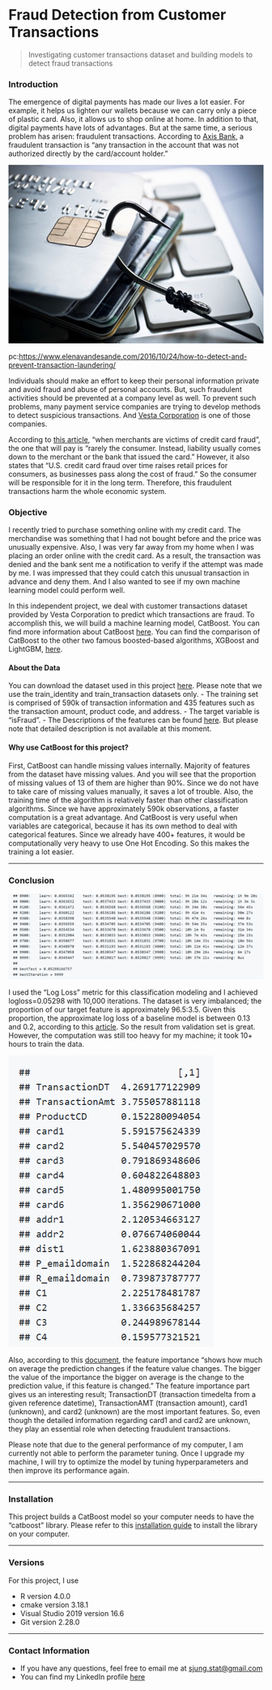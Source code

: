 Fraud Detection from Customer Transactions
================

> Investigating customer transactions dataset and building models to
> detect fraud transactions

### Introduction

The emergence of digital payments has made our lives a lot easier. For
example, it helps us lighten our wallets because we can carry only a
piece of plastic card. Also, it allows us to shop online at home. In
addition to that, digital payments have lots of advantages. But at the
same time, a serious problem has arisen: fraudulent transactions.
According to [Axis
Bank](https://application.axisbank.co.in/webforms/axis-support/sub-issues/FND-Fraud-ccdcsa-1.aspx),
a fraudulent transaction is “any transaction in the account that was not
authorized directly by the card/account holder.”

![](transactionfraud.png "Title")

pc:<https://www.elenavandesande.com/2016/10/24/how-to-detect-and-prevent-transaction-laundering/>

Individuals should make an effort to keep their personal information
private and avoid fraud and abuse of personal accounts. But, such
fraudulent activities should be prevented at a company level as well. To
prevent such problems, many payment service companies are trying to
develop methods to detect suspicious transactions. And [Vesta
Corporation](https://trustvesta.com/) is one of those companies.

According to [this
article](https://www.nerdwallet.com/article/credit-cards/merchants-victims-credit-card-fraud),
“when merchants are victims of credit card fraud”, the one that will pay
is “rarely the consumer. Instead, liability usually comes down to the
merchant or the bank that issued the card.” However, it also states that
“U.S. credit card fraud over time raises retail prices for consumers, as
businesses pass along the cost of fraud.” So the consumer will be
responsible for it in the long term. Therefore, this fraudulent
transactions harm the whole economic system.

### Objective

I recently tried to purchase something online with my credit card. The
merchandise was something that I had not bought before and the price was
unusually expensive. Also, I was very far away from my home when I was
placing an order online with the credit card. As a result, the
transaction was denied and the bank sent me a notification to verify if
the attempt was made by me. I was impressed that they could catch this
unusual transaction in advance and deny them. And I also wanted to see
if my own machine learning model could perform well.

In this independent project, we deal with customer transactions dataset
provided by Vesta Corporation to predict which transactions are fraud.
To accomplish this, we will build a machine learning model, CatBoost.
You can find more information about CatBoost
[here](https://catboost.ai/). You can find the comparison of CatBoost to
the other two famous boosted-based algorithms, XGBoost and LightGBM,
[here](https://medium.com/riskified-technology/xgboost-lightgbm-or-catboost-which-boosting-algorithm-should-i-use-e7fda7bb36bc).

#### About the Data

You can download the dataset used in this project
[here](https://www.kaggle.com/c/ieee-fraud-detection/data). Please note
that we use the train\_identity and train\_transaction datasets only. -
The training set is comprised of 590k of transaction information and 435
features such as the transaction amount, product code, and address. -
The target variable is “isFraud”. - The Descriptions of the features can
be found
[here](https://www.kaggle.com/c/ieee-fraud-detection/discussion/101203).
But please note that detailed description is not available at this
moment.

#### Why use CatBoost for this project?

First, CatBoost can handle missing values internally. Majority of
features from the dataset have missing values. And you will see that the
proportion of missing values of 13 of them are higher than 90%. Since we
do not have to take care of missing values manually, it saves a lot of
trouble. Also, the training time of the algorithm is relatively faster
than other classification algorithms. Since we have approximately 590k
observations, a faster computation is a great advantage. And CatBoost is
very useful when variables are categorical, because it has its own
method to deal with categorical features. Since we already have 400+
features, it would be computationally very heavy to use One Hot
Encoding. So this makes the training a lot easier.

-----

### Conclusion

![](CatBoost%20result.png "Title")

I used the “Log Loss” metric for this classification modeling and I
achieved logloss=0.05298 with 10,000 iterations. The dataset is very
imbalanced; the proportion of our target feature is approximately
96.5:3.5. Given this proportion, the approximate log loss of a baseline
model is between 0.13 and 0.2, according to this
[article](https://medium.com/@fzammito/whats-considered-a-good-log-loss-in-machine-learning-a529d400632d).
So the result from validation set is great. However, the computation was
still too heavy for my machine; it took 10+ hours to train the data.

![](feature%20importance.png "Title")

Also, according to this
[document](https://catboost.ai/docs/concepts/fstr.html#fstr), the
feature importance “shows how much on average the prediction changes if
the feature value changes. The bigger the value of the importance the
bigger on average is the change to the prediction value, if this feature
is changed.” The feature importance part gives us an interesting result;
TransactionDT (transaction timedelta from a given reference datetime),
TransactionAMT (transaction amount), card1 (unknown), and card2
(unknown) are the most important features. So, even though the detailed
information regarding card1 and card2 are unknown, they play an
essential role when detecting fraudulent transactions.

Please note that due to the general performance of my computer, I am
currently not able to perform the parameter tuning. Once I upgrade my
machine, I will try to optimize the model by tuning hyperparameters and
then improve its performance again.

-----

### Installation

This project builds a CatBoost model so your computer needs to have the
“catboost” library. Please refer to this [installation
guide](https://catboost.ai/docs/concepts/r-installation.html) to install
the library on your computer.

-----

### Versions

For this project, I use

  - R version 4.0.0
  - cmake version 3.18.1
  - Visual Studio 2019 version 16.6
  - Git version 2.28.0

-----

### Contact Information

  - If you have any questions, feel free to email me at
    <sjung.stat@gmail.com>
  - You can find my LinkedIn profile
    [here](https://www.linkedin.com/in/sjung-stat/)
